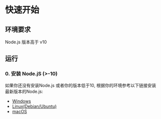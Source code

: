 # 快速开始

## 环境要求
Node.js 版本高于 v10

## 运行

### 0. 安装 Node.jS (>-10)

如果你还没有安装Node.js 或者你的版本低于10, 根据你的环境参考以下链接安装最新版本的Node.js:

* [Windows](https://nodejs.org/en/download/package-manager/#windows)
* [Linux(Debian/Ubuntu)](https://nodejs.org/en/download/package-manager/#debian-and-ubuntu-based-linux-distributions)
* [macOS](https://nodejs.org/en/download/package-manager/#macos)

